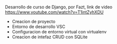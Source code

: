 Desarrollo de curso de Django, por Fazt, link de video https://www.youtube.com/watch?v=T1intZyhXDU
* Creacion de proyecto
* Entorno de desarrollo VSC
* Configuracion de entorno virtual con virtualenv
* Creacion de intefaz CRUD con SQLite
